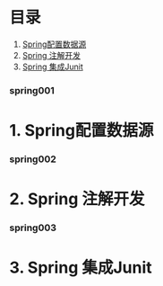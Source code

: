 # 目录

1. [Spring配置数据源](#spring001)
2. [Spring 注解开发](#spring001)
3. [Spring 集成Junit](#spring001)



### spring001
# 1. Spring配置数据源

### spring002
# 2. Spring 注解开发


### spring003
# 3. Spring 集成Junit


